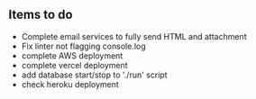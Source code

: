 ## Items to do

- Complete email services to fully send HTML and attachment
- Fix linter not flagging console.log
- complete AWS deployment
- complete vercel deployment
- add database start/stop to './run' script
- check heroku deployment
